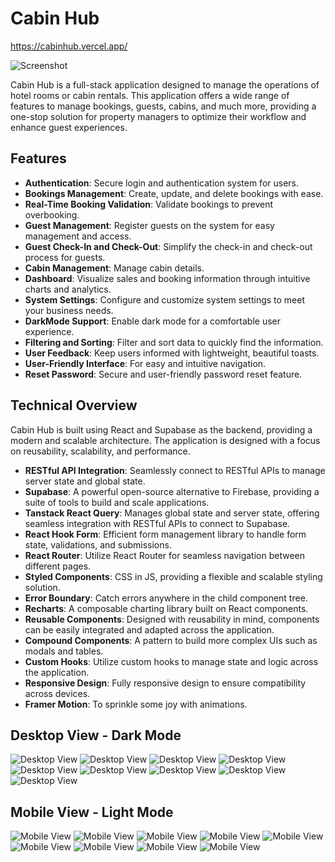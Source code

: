 # Cabin Hub

https://cabinhub.vercel.app/

![Screenshot](/public/screenshots/desktop/1.png)

Cabin Hub is a full-stack application designed to manage the operations of hotel rooms or cabin rentals. This application offers a wide range of features to manage bookings, guests, cabins, and much more, providing a one-stop solution for property managers to optimize their workflow and enhance guest experiences.

## Features

- **Authentication**: Secure login and authentication system for users.
- **Bookings Management**: Create, update, and delete bookings with ease.
- **Real-Time Booking Validation**: Validate bookings to prevent overbooking.
- **Guest Management**: Register guests on the system for easy management and access.
- **Guest Check-In and Check-Out**: Simplify the check-in and check-out process for guests.
- **Cabin Management**: Manage cabin details.
- **Dashboard**: Visualize sales and booking information through intuitive charts and analytics.
- **System Settings**: Configure and customize system settings to meet your business needs.
- **DarkMode Support**: Enable dark mode for a comfortable user experience.
- **Filtering and Sorting**: Filter and sort data to quickly find the information.
- **User Feedback**: Keep users informed with lightweight, beautiful toasts.
- **User-Friendly Interface**: For easy and intuitive navigation.
- **Reset Password**: Secure and user-friendly password reset feature.

## Technical Overview

Cabin Hub is built using React and Supabase as the backend, providing a modern and scalable architecture.
The application is designed with a focus on reusability, scalability, and performance.

- **RESTful API Integration**: Seamlessly connect to RESTful APIs to manage server state and global state.
- **Supabase**: A powerful open-source alternative to Firebase, providing a suite of tools to build and scale applications.
- **Tanstack React Query**: Manages global state and server state, offering seamless integration with RESTful APIs to connect to Supabase.
- **React Hook Form**: Efficient form management library to handle form state, validations, and submissions.
- **React Router**: Utilize React Router for seamless navigation between different pages.
- **Styled Components**: CSS in JS, providing a flexible and scalable styling solution.
- **Error Boundary**: Catch errors anywhere in the child component tree.
- **Recharts**: A composable charting library built on React components.
- **Reusable Components**: Designed with reusability in mind, components can be easily integrated and adapted across the application.
- **Compound Components**: A pattern to build more complex UIs such as modals and tables.
- **Custom Hooks**: Utilize custom hooks to manage state and logic across the application.
- **Responsive Design**: Fully responsive design to ensure compatibility across devices.
- **Framer Motion**: To sprinkle some joy with animations.

## Desktop View - Dark Mode

![Desktop View](/public/screenshots/desktop/1.png)
![Desktop View](/public/screenshots/desktop/2.png)
![Desktop View](/public/screenshots/desktop/3.png)
![Desktop View](/public/screenshots/desktop/4.png)
![Desktop View](/public/screenshots/desktop/5.png)
![Desktop View](/public/screenshots/desktop/6.png)
![Desktop View](/public/screenshots/desktop/7.png)
![Desktop View](/public/screenshots/desktop/8.png)
![Desktop View](/public/screenshots/desktop/9.png)

## Mobile View - Light Mode

![Mobile View](/public/screenshots/mobile/1a.png)
![Mobile View](/public/screenshots/mobile/2.png)
![Mobile View](/public/screenshots/mobile/3.png)
![Mobile View](/public/screenshots/mobile/4.png)
![Mobile View](/public/screenshots/mobile/5.png)
![Mobile View](/public/screenshots/mobile/6.png)
![Mobile View](/public/screenshots/mobile/7.png)
![Mobile View](/public/screenshots/mobile/10.png)
![Mobile View](/public/screenshots/mobile/9.png)
